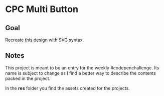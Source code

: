 # CPC Multi Button

<!-- ## [Live Demo]() -->

## Goal

Recreate [this design](https://dribbble.com/shots/3118647-3D-Touch-Action-Change) with SVG syntax.

## Notes

This project is meant to be an entry for the weekly #codepenchallenge. Its name is subject to change as I find a better way to describe the contents packed in the project.

In the **res** folder you find the assets created for the projects.
